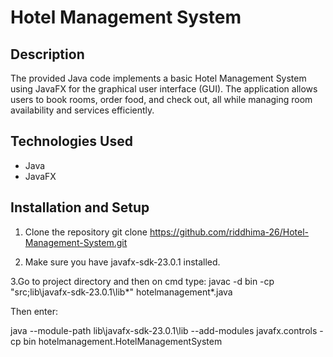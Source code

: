 # Hotel Management System

## Description
The provided Java code implements a basic Hotel Management System using JavaFX for the graphical user interface (GUI). The application allows users to book rooms, order food, and check out, all while managing room availability and services efficiently.

## Technologies Used
- Java
- JavaFX

## Installation and Setup
1. Clone the repository
   git clone https://github.com/riddhima-26/Hotel-Management-System.git

2. Make sure you have javafx-sdk-23.0.1 installed.

3.Go to project directory and then on cmd type:
javac -d bin -cp "src;lib\javafx-sdk-23.0.1\lib\*" hotelmanagement\*.java

Then enter:

java --module-path lib\javafx-sdk-23.0.1\lib --add-modules javafx.controls -cp bin hotelmanagement.HotelManagementSystem
